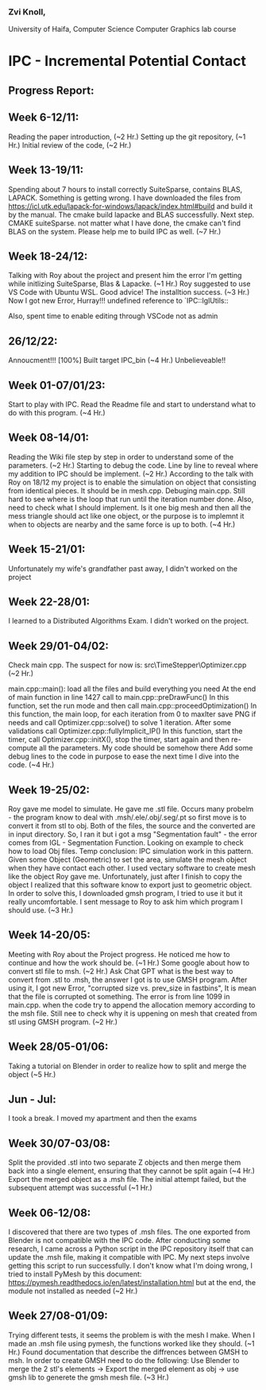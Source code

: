 ### Zvi Knoll,
University of Haifa, Computer Science
Computer Graphics lab course

# IPC - Incremental Potential Contact

## Progress Report:
## Week 6-12/11:
Reading the paper introduction, (~2 Hr.)
Setting up the git repository, (~1 Hr.)
Initial review of the code, (~2 Hr.)

## Week 13-19/11:
Spending about 7 hours to install correctly SuiteSparse, contains BLAS, LAPACK.
Something is getting wrong. I have downloaded the files from https://icl.utk.edu/lapack-for-windows/lapack/index.html#build and build it by the manual. The cmake build lapacke and BLAS successfully.
Next step. CMAKE suiteSparse. not matter what I have done, the cmake can't find BLAS on the system.
Please help me to build IPC as well. (~7 Hr.)

## Week 18-24/12:
Talking with Roy about the project and present him the error I'm getting while initlizing SuiteSparse, Blas & Lapacke. (~1 Hr.)
Roy suggested to use VS Code with Ubuntu WSL.
Good advice! The installtion success. (~3 Hr.)
Now I got new Error, Hurray!!!
undefined reference to `IPC::IglUtils::

Also, spent time to enable editing through VSCode not as admin

## 26/12/22:
Annoucment!!! [100%] Built target IPC_bin (~4 Hr.)
Unbelieveable!!

## Week 01-07/01/23:
Start to play with IPC. Read the Readme file and start to understand what to do with this program. (~4 Hr.)

## Week 08-14/01:
Reading the Wiki file step by step in order to understand some of the parameters. (~2 Hr.)
Starting to debug the code. Line by line to reveal where my addition to IPC should be implement. (~2 Hr.)
According to the talk with Roy on 18/12 my project is to enable the simulation on object that consisting from identical pieces.
It should be in mesh.cpp.
Debuging main.cpp. Still hard to see where is the loop that run until the iteration number done.
Also, need to check what I should implement. Is it one big mesh and then all the mess triangle should act like one object, or the purpose is to implemnt it when to objects are nearby and the same force is up to both. (~4 Hr.)

## Week 15-21/01:
Unfortunately my wife's grandfather past away, I didn't worked on the project

## Week 22-28/01:
I learned to a Distributed Algorithms Exam. I didn't worked on the project.

## Week 29/01-04/02:
Check main cpp.
The suspect for now is: src\TimeStepper\Optimizer.cpp (~2 Hr.)

main.cpp::main(): load all the files and build everything you need
At the end of main function in line 1427 call to main.cpp::preDrawFunc()
In this function, set the run mode and then call main.cpp::proceedOptimization()
In this function, the main loop, for each iteration from 0 to maxIter save PNG if needs and call Optimizer.cpp::solve() to solve 1 iteration.
After some validations call Optimizer.cpp::fullyImplicit_IP()
In this function, start the timer, call Optimizer.cpp::initX(), stop the timer, start again and then re-compute all the parameters.
My code should be somehow there
Add some debug lines to the code in purpose to ease the next time I dive into the code. (~4 Hr.)

## Week 19-25/02:
Roy gave me model to simulate. He gave me .stl file. Occurs many probelm - the program know to deal with .msh/.ele/.obj/.seg/.pt so first move is to convert it from stl to obj. Both of the files, the source and the converted are in input directory.
So, I ran it but i got a msg "Segmentation fault" - the error comes from IGL - Segmentation Function.
Looking on example to check how to load Obj files.
Temp conclusion: IPC simulation work in this pattern. Given some Object (Geometric) to set the area, simulate the mesh object when they have contact each other.
I used vectary software to create mesh like the object Roy gave me. Unfortunately, just after I finish to copy the object I realized that this software know to export just to geometric object.
In order to solve this, I downloaded gmsh program, I tried to use it but it really uncomfortable. I sent message to Roy to ask him which program I should use. (~3 Hr.)

## Week 14-20/05:
Meeting with Roy about the Project progress. He noticed me how to continue and how the work should be. (~1 Hr.)
Some google about how to convert stl file to msh. (~2 Hr.)
Ask Chat GPT what is the best way to convert from .stl to .msh, the answer I got is to use GMSH program. 
After using it, I got new Error, "corrupted size vs. prev_size in fastbins", It is mean that the file is corrupted ot something.
The error is from line 1099 in main.cpp. when the code try to append the allocation memory according to the msh file. Still nee to check why it is uppening on mesh that created from stl using GMSH program. (~2 Hr.)

## Week 28/05-01/06:
Taking a tutorial on Blender in order to realize how to split and merge the object (~5 Hr.)

## Jun - Jul:
I took a break. I moved my apartment and then the exams 

## Week 30/07-03/08:
Split the provided .stl into two separate Z objects and then merge them back into a single element, 
ensuring that they cannot be split again (~4 Hr.)
Export the merged object as a .msh file. The initial attempt failed, but the subsequent attempt was successful (~1 Hr.)

## Week 06-12/08:
I discovered that there are two types of .msh files. The one exported from Blender is not compatible with the IPC code. After conducting some research, I came across a Python script in the IPC repository itself that can update the .msh file, making it compatible with IPC.
My next steps involve getting this script to run successfully.
I don't know what I'm doing wrong, I tried to install PyMesh by this document: https://pymesh.readthedocs.io/en/latest/installation.html but at the end, the module not installed as needed (~2 Hr.)

## Week 27/08-01/09:
Trying different tests, it seems the problem is with the mesh I make. When I made an .msh file using pymesh, the functions worked like they should. (~1 Hr.)
Found documentation that describe the diffrences between GMSH to msh. In order to create GMSH need to do the following: 
Use Blender to merge the 2 stl's elements -> Export the merged element as obj -> use gmsh lib to generete the gmsh mesh file. (~3 Hr.)